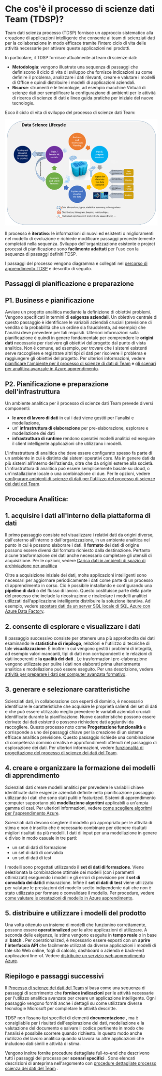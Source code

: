 <properties
    pageTitle="Che cos'è processo scienza dei dati del Team?  | Microsoft Azure"
    description="Il processo di scienze di dati del Team è un approccio sistematico metodo per la creazione di applicazioni intelligente che utilizzano analitica avanzate."
    keywords="processo di scienze dei dati, ai team di scienze di dati"
    services="machine-learning"
    documentationCenter=""
    authors="bradsev"
    manager="jhubbard"
    editor="cgronlun" />

<tags
    ms.service="machine-learning"
    ms.workload="data-services"
    ms.tgt_pltfrm="na"
    ms.devlang="na"
    ms.topic="article"
    ms.date="09/19/2016"
    ms.author="bradsev" />


# <a name="what-is-the-team-data-science-process-tdsp"></a>Che cos'è il processo di scienze dati Team (TDSP)?

Team dati scienza processo (TDSP) fornisce un approccio sistematico alla creazione di applicazioni intelligente che consente ai team di scienziati dati per la collaborazione in modo efficace tramite l'intero ciclo di vita delle attività necessarie per attivare queste applicazioni nei prodotti.

In particolare, il TDSP fornisce attualmente ai team di scienze dati:

- **Metodologia**: vengono illustrate una sequenza di passaggi che definiscono il ciclo di vita di sviluppo che fornisce indicazioni su come definire il problema, analizzare i dati rilevanti, creare e valutare i modelli di Office e quindi distribuire i modelli di applicazioni aziendali.
- **Risorse**: strumenti e le tecnologie, ad esempio macchine Virtuali di scienze dati per semplificare la configurazione di ambienti per le attività di ricerca di scienze di dati e linee guida pratiche per iniziale del nuove tecnologie.

Ecco il ciclo di vita di sviluppo del processo di scienze dati Team:

![Diagramma: Processo di scienze dati per il team ](./media/data-science-process-overview/data-science-process-for-teams-diagram.png)


Il processo è **iterativo**: le informazioni di nuovi ed esistenti o miglioramenti nel modello di evoluzione e richiede modificare passaggi precedentemente completati nella sequenza. Sviluppo dell'organizzazione esistente e project processi di pianificazione sono **facilmente adattati** per l'uso con la sequenza di passaggi definiti TDSP.

I passaggi del processo vengono diagramma e collegati nel [percorso di apprendimento TDSP](https://azure.microsoft.com/documentation/learning-paths/data-science-process/) e descritto di seguito.  


## <a name="planning-and-preparation-steps"></a>Passaggi di pianificazione e preparazione

## <a name="p1-business-and-technology-planning"></a>P1. Business e pianificazione

Avviare un progetto analitica mediante la definizione di obiettivi problemi. Vengono specificati in termini di **esigenze aziendali**. Un obiettivo centrale di questo passaggio è identificare le variabili aziendali cruciali (previsione di vendita o la probabilità che un ordine sia fraudolenta, ad esempio) che l'analisi deve prevedere per tali requisiti. Ulteriori informazioni sulla pianificazione è quindi in genere fondamentale per comprendere le **origini dati** necessarie per risolvere gli obiettivi del progetto dal punto di vista analitica. Non è comune, ad esempio, per trovare che i sistemi esistenti serve raccogliere e registrare altri tipi di dati per risolvere il problema e raggiungere gli obiettivi del progetto. Per ulteriori informazioni, vedere [pianificare l'ambiente per il processo di scienze di dati di Team](machine-learning-data-science-plan-your-environment.md) e [gli scenari per analitica avanzate in Azure apprendimento](machine-learning-data-science-plan-sample-scenarios.md).  


## <a name="p2-plan-and-prepare-infrastructure"></a>P2. Pianificazione e preparazione dell'infrastruttura

Un ambiente analitica per il processo di scienze dati Team prevede diversi componenti:

- **le aree di lavoro di dati** in cui i dati viene gestiti per l'analisi e modellazione,
- un' **infrastruttura di elaborazione** per pre-elaborazione, esplorare e modellazione dei dati
- **infrastruttura di runtime** rendono operativi modelli analitici ed eseguire il client intelligente applicazioni che utilizzano i modelli.  

L'infrastruttura di analitica che deve essere configurato spesso fa parte di un ambiente in cui è distinto dai sistemi operativi core. Ma in genere dati da più sistemi all'interno dell'azienda, oltre che da origini esterne alla società. L'infrastruttura di analitica può essere semplicemente basate su cloud, o un'installazione locale o una combinazione di due. Per le opzioni, vedere [configurare ambienti di scienze di dati per l'utilizzo del processo di scienze dei dati del Team](machine-learning-data-science-environment-setup.md).


## <a name="analytics-steps"></a>Procedura Analitica:  

## <a name="1-ingest-the-data-into-the-data-platform"></a>1. acquisire i dati all'interno della piattaforma di dati

Il primo passaggio consiste nel visualizzare i relativi dati da origini diverse, dall'esterno all'interno o dall'organizzazione, in un ambiente analitica nel punto in cui è possono elaborare i dati. Il **formato** dei dati di origine possono essere diversi dal formato richiesto dalla destinazione. Pertanto alcune trasformazione dei dati anche necessario completare gli utensili di acquisizione. Per le opzioni, vedere [Carica dati in ambienti di spazio di archiviazione per analitica](machine-learning-data-science-ingest-data.md)

Oltre a acquisizione iniziale dei dati, molte applicazioni intelligenti sono necessari per aggiornare periodicamente i dati come parte di un processo di apprendimento in corso. Ciò è possibile installando e configurando una **pipeline di dati** o del flusso di lavoro. Questo costituisce parte della parte del processo che include la ricostruzione e ricalcolare i modelli analitici utilizzati dall'applicazione intelligente distribuire la soluzione iterativa. Ad esempio, vedere [spostare dati da un server SQL locale di SQL Azure con Azure Data Factory](machine-learning-data-science-move-sql-azure-adf.md).


## <a name="2-explore-and-visualize-the-data"></a>2. consente di esplorare e visualizzare i dati

Il passaggio successivo consiste per ottenere una più approfondita dei dati esaminando le **statistiche di riepilogo**, relazioni e l'utilizzo di tecniche di tale **visualizzazione**. È inoltre in cui vengono gestiti i problemi di integrità, ad esempio valori mancanti, tipi di dati non corrispondenti e le relazioni di dati incoerenti e **la qualità dei dati** . Le trasformazioni pre-elaborazione vengono utilizzate per pulire i dati non elaborati prima ulteriormente analitica e modellazione può essere eseguito. Per una descrizione, vedere [attività per preparare i dati per computer avanzata formativo](machine-learning-data-science-prepare-data.md).


## <a name="3-generate-and-select-features"></a>3. generare e selezionare caratteristiche

Scienziati dati, in collaborazione con esperti di dominio, è necessario identificare le caratteristiche che acquisire le proprietà salienti del set di dati e che può essere utilizzato meglio prevedere le variabili aziendali cruciali identificate durante la pianificazione. Nuove caratteristiche possono essere derivate dai dati esistenti o possono richiedere dati aggiuntivi da raccogliere. Questo processo noto come **Progettazione funzionalità** e corrisponde a uno dei passaggi chiave per la creazione di un sistema efficace analitica previsione. Questo passaggio richiede una combinazione di competenza dominio creativa e approfondimenti ottenuti nel passaggio di esplorazione dei dati. Per ulteriori informazioni, vedere [funzionalità di progettazione del processo di scienze dei dati del Team](machine-learning-data-science-create-features.md).


## <a name="4-create-and-train-machine-learning-models"></a>4. creare e organizzare la formazione dei modelli di apprendimento

Scienziati dati creare modelli analitici per prevedere le variabili chiave identificate dalle esigenze aziendali definite nella pianificazione passaggio utilizzando i dati che sono stati puliti e featurized. Sistemi di apprendimento computer supportano più **modellazione algoritmi** applicabili a un'ampia gamma di casi. Per ulteriori informazioni, vedere [come scegliere algoritmi per l'apprendimento Azure](machine-learning-algorithm-choice.md).

Scienziati dati devono scegliere il modello più appropriato per le attività di stima e non è insolito che è necessario combinare per ottenere risultati migliori risultati da più modelli. I dati di input per una modellazione in genere è diviso in modo casuale in tre parti:

- un set di dati di formazione
- un set di dati di convalida
- un set di dati di test

I modelli sono progettati utilizzando il **set di dati di formazione**. Viene selezionata la combinazione ottimale dei modelli (con i parametri ottimizzati) eseguendo i modelli e gli errori di previsione per il **set di convalida dei dati**di misurazione. Infine il **set di dati di test** viene utilizzato per valutare le prestazioni del modello scelto indipendente dati che non è stato utilizzato per formare o convalidare il modello.  Per procedure, vedere [come valutare le prestazioni di modello in Azure apprendimento](machine-learning-evaluate-model-performance.md).


## <a name="5-deploy-and-consume-the-models-in-the-product"></a>5. distribuire e utilizzare i modelli del prodotto

Una volta ottenuto un insieme di modelli che funzionino correttamente, possono essere **operationalized** per le altre applicazioni di utilizzare. A seconda delle esigenze, le stime vengono eseguite in **tempo reale** o in base al **batch** . Per operationalized, è necessario essere esposti con un **aprire l'interfaccia API** che facilmente utilizzati da diverse applicazioni i modelli di tale sito Web online, fogli di calcolo, dashboard o azienda e back-end applicazioni line-of. Vedere [distribuire un servizio web apprendimento Azure](machine-learning-publish-a-machine-learning-web-service.md).


## <a name="summary-and-next-steps"></a>Riepilogo e passaggi successivi

Il [Processo di scienze dei dati del Team](https://azure.microsoft.com/documentation/learning-paths/data-science-process/) si basa come una sequenza di passaggi di scorrimento che **fornisce indicazioni** per le attività necessarie per l'utilizzo analitica avanzate per creare un'applicazione intelligente. Ogni passaggio vengono forniti anche i dettagli su come utilizzare diverse tecnologie Microsoft per completare le attività descritte.

TDSP non fissano tipi specifici di elementi **documentazione** , ma è consigliabile per i risultati dell'esplorazione dei dati, modellazione e la valutazione del documento e salvare il codice pertinente in modo che l'analisi è possibile scorrere quando richiesto. In questo modo anche riutilizzo del lavoro analitica quando si lavora su altre applicazioni che includono dati simili e attività di stima.

Vengono inoltre fornite procedure dettagliate full-to-end che descrivono tutti i passaggi del processo per **scenari specifici** . Sono elencati descrizioni di anteprima nell'argomento con [procedure dettagliate processo scienza dei dati del Team](data-science-process-walkthroughs.md) .
